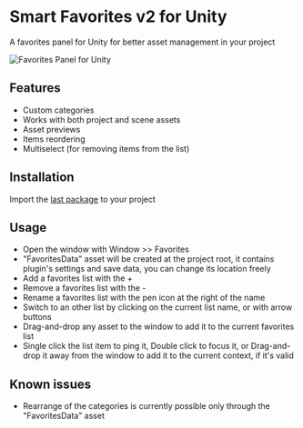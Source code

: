 # Smart Favorites v2 for Unity

A favorites panel for Unity for better asset management in your project

![Favorites Panel for Unity](https://github.com/user-attachments/assets/698b82d5-dcdb-4b2d-89d2-0decb2e1286d)

## Features

- Custom categories
- Works with both project and scene assets
- Asset previews
- Items reordering
- Multiselect (for removing items from the list)

## Installation

Import the [last package](https://github.com/Metsker/smart-favorites-v2/releases) to your project

## Usage

- Open the window with Window >> Favorites
- "FavoritesData" asset will be created at the project root, it contains plugin's settings and save data, you can change its location freely
- Add a favorites list with the +
- Remove a favorites list with the -
- Rename a favorites list with the pen icon at the right of the name
- Switch to an other list by clicking on the current list name, or with arrow buttons
- Drag-and-drop any asset to the window to add it to the current favorites list
- Single click the list item to ping it, Double click to focus it, or Drag-and-drop it away from the window to add it to the current context, if it's valid

## Known issues

- Rearrange of the categories is currently possible only through the "FavoritesData" asset 
